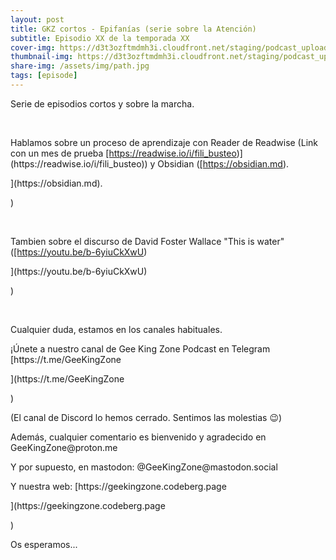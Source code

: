 ```yaml
---
layout: post
title: GKZ cortos - Epifanías (serie sobre la Atención)
subtitle: Episodio XX de la temporada XX
cover-img: https://d3t3ozftmdmh3i.cloudfront.net/staging/podcast_uploaded_episode/14743809/14743809-1691157422610-a679d81af9faf.jpg
thumbnail-img: https://d3t3ozftmdmh3i.cloudfront.net/staging/podcast_uploaded_episode/14743809/14743809-1691157422610-a679d81af9faf.jpg
share-img: /assets/img/path.jpg
tags: [episode]
---
```


<p>Serie de episodios cortos y sobre la marcha.</p>
<p><br /></p>
<p>Hablamos sobre un proceso de aprendizaje con Reader de Readwise (Link con un mes de prueba <a href="[https://readwise.io/i/fili_busteo](https://readwise.io/i/fili_busteo)" rel="noopener noreferer" target="_blank">[https://readwise.io/i/fili_busteo</a>)](https://readwise.io/i/fili_busteo</a>)) y Obsidian (<a href="[https://obsidian.md](https://obsidian.md)" rel="noopener noreferer" target="_blank">[https://obsidian.md</a>).</p>](https://obsidian.md</a>).</p>)
<p><br /></p>
<p>Tambien sobre el discurso de David Foster Wallace &quot;This is water&quot; (<a href="[https://youtu.be/b-6yiuCkXwU](https://youtu.be/b-6yiuCkXwU)" rel="noopener noreferer" target="_blank">[https://youtu.be/b-6yiuCkXwU</a>)</p>](https://youtu.be/b-6yiuCkXwU</a>)</p>)
<p><br /></p>
<p>Cualquier duda, estamos en los canales habituales.</p>
<p>¡Únete a nuestro canal de Gee King Zone Podcast en Telegram [https://t.me/GeeKingZone</p>](https://t.me/GeeKingZone</p>)
<p>(El canal de Discord lo hemos cerrado. Sentimos las molestias 😉)</p>
<p>Además, cualquier comentario es bienvenido y agradecido en GeeKingZone@proton.me </p>
<p>Y por supuesto, en mastodon: @GeeKingZone@mastodon.social </p>
<p>Y nuestra web: [https://geekingzone.codeberg.page</p>](https://geekingzone.codeberg.page</p>)
<p>Os esperamos...</p>
<p><br /></p>
